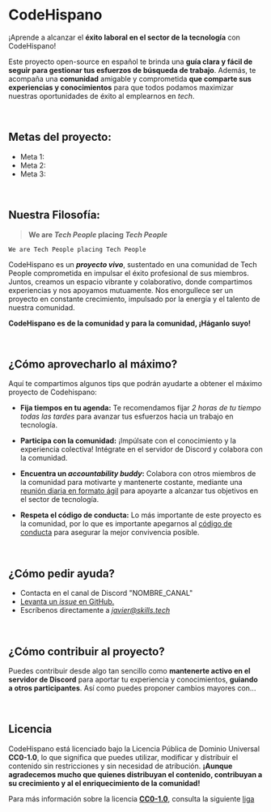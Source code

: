 # CodeHispano

¡Aprende a alcanzar el **éxito laboral en el sector de la tecnología** con CodeHispano!

Este proyecto open-source en español te brinda una **guía clara y fácil de seguir para gestionar tus esfuerzos de búsqueda de trabajo**. Además, te acompaña una **comunidad** amigable y comprometida **que comparte sus experiencias y conocimientos** para que todos podamos maximizar nuestras oportunidades de éxito al emplearnos en *tech*.

&nbsp;

## Metas del proyecto:

* Meta 1: 
* Meta 2:
* Meta 3:

&nbsp;

## Nuestra Filosofía:
> **We are _Tech People_ placing _Tech People_**

    We are Tech People placing Tech People

CodeHispano es un ***proyecto vivo***, sustentado en una comunidad de Tech People comprometida en impulsar el éxito profesional de sus miembros. Juntos, creamos un espacio vibrante y colaborativo, donde compartimos experiencias y nos apoyamos mutuamente. Nos enorgullece ser un proyecto en constante crecimiento, impulsado por la energía y el talento de nuestra comunidad.

**CodeHispano es de la comunidad y para la comunidad, ¡Háganlo suyo!**

&nbsp;

## ¿Cómo aprovecharlo al máximo?

Aquí te compartimos algunos tips que podrán ayudarte a obtener el máximo proyecto de Codehispano:

* **Fija tiempos en tu agenda:** Te recomendamos fijar *2 horas de tu tiempo todas las tardes* para avanzar tus esfuerzos hacia un trabajo en tecnología. 

* **Participa con la comunidad:** ¡Impúlsate con el conocimiento y la experiencia colectiva! Intégrate en el servidor de Discord y colabora con la comunidad.

* **Encuentra un *accountability buddy*:**  Colabora con otros miembros de la comunidad para motivarte y mantenerte costante, mediante una [reunión diaria en formato ágil](https://www.atlassian.com/es/agile/scrum/standups) para apoyarte a alcanzar tus objetivos en el sector de tecnología.

* **Respeta el código de conducta:** Lo más importante de este proyecto es la comunidad, por lo que es importante apegarnos al [código de conducta](https://www.contributor-covenant.org/es/version/2/1/code_of_conduct/) para asegurar la mejor convivencia posible. 

&nbsp;

## ¿Cómo pedir ayuda?

* Contacta en el canal de Discord "NOMBRE_CANAL"
* [Levanta un *issue* en GitHub.](https://docs.github.com/es/issues/tracking-your-work-with-issues/creating-an-issue)
* Escríbenos directamente a *[javier@skills.tech](javier@skills.tech)*


&nbsp;

## ¿Cómo contribuir al proyecto?

Puedes contribuir desde algo tan sencillo como **mantenerte activo en el servidor de Discord** para aportar tu experiencia y conocimientos, **guiando a otros participantes**. Así como puedes proponer cambios mayores con...


&nbsp;

## Licencia

CodeHispano está licenciado bajo la Licencia Pública de Dominio Universal **CC0-1.0**, lo que significa que puedes utilizar, modificar y distribuir el contenido sin restricciones y sin necesidad de atribución. **¡Aunque agradecemos mucho que quienes distribuyan el contenido, contribuyan a su crecimiento y al el enriquecimiento de la comunidad!**

Para más información sobre la licencia **[CC0-1.0](https://creativecommons.org/publicdomain/zero/1.0/)**, consulta la siguiente [liga](https://creativecommons.org/publicdomain/zero/1.0/)



